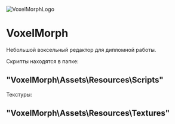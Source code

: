 ![VoxelMorphLogo](https://github.com/Aleksey-co/VoxelMorph/tree/main/VoxelMorph/Assets/Resources/Textures/logo.png)
# VoxelMorph
Небольшой воксельный редактор для дипломной работы.

Скрипты находятся в папке: 
## "VoxelMorph\Assets\Resources\Scripts"

Текстуры: 
## "VoxelMorph\Assets\Resources\Textures"
